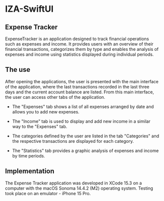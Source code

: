 # IZA-SwiftUI
## Expense Tracker
ExpenseTracker is an application designed to track financial operations such as expenses and income. It provides users with an overview of their financial transactions, categorizes them by type and enables the analysis of expenses and income using statistics displayed during individual periods.

## The use

After opening the applications, the user is presented with the main interface of the application, where the last transactions recorded in the last three days and the current account balance are listed. From this main interface, the user can access other tabs of the application.

  - The "Expenses" tab shows a list of all expenses arranged by date and allows you to add new expenses.

  - The "Income" tab is used to display and add new income in a similar way to the "Expenses" tab.

  - The categories defined by the user are listed in the tab "Categories" and the respective transactions are displayed for each category.

  - The "Statistics" tab provides a graphic analysis of expenses and income by time periods.

## Implementation 
The Expense Tracker application was developed in XCode 15.3 on a computer with the macOS Sonoma 14.4.2 (M2) operating system. Testing took place on an emulator - iPhone 15 Pro.
